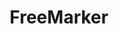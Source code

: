 ---
codehost: https://github.com/apache/freemarker
logohandle: apache_freemarker
sort: freemarker
tags:
- apache
- template_engine
title: FreeMarker
twitter: https://x.com/freemarker
website: https://freemarker.apache.org/
wikipedia: https://en.wikipedia.org/wiki/Apache_FreeMarker
---